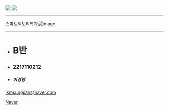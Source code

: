 <img src="https://capsule-render.vercel.app/api?type=waving&color=auto&height=300&section=header&text=창원%20폴리텍&fontSize=90" />
<img src="https://img.shields.io/badge/JAVA-007396 style=flat&logo=&logoColor=white"/>

-------------





스마트팩토리학과![image](https://user-images.githubusercontent.com/111823019/194746549-112c8c12-4da3-44a5-b65a-1974b0aed5a9.png)

-------------
+ # B반
- ### 2217110212
* ##### 이경명
lkmsungsan@naver.com


[Naver](https://naver.com, "naver link")

